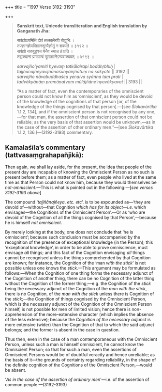 +++
title = "1997 Verse 3192-3193"

+++
> **Sanskrit text, Unicode transliteration and English translation by Ganganath Jha:** 
>
> सर्वज्ञोऽयमिति ह्येवं तत्कालैरपि बोद्धृभिः ।  
> तज्ज्ञानज्ञेयविज्ञानशून्यैर्ज्ञातुं न शक्यते ॥ ३१९२ ॥  
> सर्वज्ञो नावबुद्धश्च येनैव स्यान्न तं प्रति ।  
> तद्वाक्यानां प्रमाणत्वं मूलाज्ञानेऽन्यवाक्यवत् ॥ ३१९३ ॥ 
>
> *sarvajño'yamiti hyevaṃ tatkālairapi boddhṛbhiḥ* \|  
> *tajjñānajñeyavijñānaśūnyairjñātuṃ na śakyate* \|\| 3192 \|\|  
> *sarvajño nāvabuddhaśca yenaiva syānna taṃ prati* \|  
> *tadvākyānāṃ pramāṇatvaṃ mūlājñāne'nyavākyavat* \|\| 3193 \|\| 
>
> “As a matter of fact, even the contemporaries of the omniscient person could not know him as ‘omniscient’, as they would be devoid of the knowledge of the cognitions of that person [or, of the knowledge of the things cognised by that person].—[see *Ślokavārtika* 1.1.2, 134], and if the omniscient person is not recognised by any one,—for that man, the assertion of that omniscient person could not be reliable; as the very basis of that assertion would be unknown,—as in the case of the assertion of other ordinary men.”—[see *Ślokavārtika* 1.1.2, 136.]—(3192-3193) commentary.



## Kamalaśīla’s commentary (tattvasaṃgrahapañjikā):

Then again, we shall lay aside, for the present, the idea that people of the present day are incapable of knowing the Omniscient Person as no such is present before them; as a matter of fact, even people who lived at the same time as that Person could not know him, because they would themselves be *not-omniscient*.—This is what is pointed out in the following:—[*see verses 3192-3193 above*]

The compound ‘*tajjñānajñeya*, *etc. etc*’. is to be expounded as—‘they are devoid of—without—that Cognition *which has for its object*—*i.e*. which envisages—the Cognitions of the Omniscient Person’.—Or as ‘who are devoid of the Cognition of all the things cognised by that Person’,—because he is himself *not omniscient*.

By merely looking at the body, one does not conclude that ‘he is omniscient’; because such conclusion must be accompanied by the recognition of the presence of exceptional knowledge (in the Person); this ‘exceptional knowledge’, in order to be able to prove omniscience, must envisage *all* things; and this fact of the Cognition envisaging *all* things cannot be recognised unless the things comprehended by that Cognition are known; for instance, the Cognition of the ‘man *with the stick*’ is not possible unless one knows the *stick*.—This argument may be formulated as follows:—When the Cognition of one thing forms the necessary adjunct of the Cognition of another thing, there can be no Cognition of the latter thing without the Cognition of the former thing;—e.g. the Cognition of the *stick* being the necessary adjunct of the Cognition of the *man with the stick*, there is no Cognition, of the *man with the stick* unless there is Cognition of the *stick*;—the Cognition of things cognised by the Omniscient Person, which is the necessary adjunct of the Cognition of the Omniscient Person himself, is not possible for men of limited vision; hence there is non-apprehension of the more-extensive character (which implies the absence of the less extensive); because the *Cognition of the necessary adjunct* is more extensive (wider) than the Cognition of that to which the said adjunct belongs; and the former is absent in the case in question.

Thus then, even in the case of a man contemporaneous with the Omniscient Person, unless such a man is himself omniscient, he cannot know the Omniscient Person; so that for such a man, even the assertions of Omniscient Persons would be of doubtful veracity and hence unreliable; as the basis of it—the grounds of certainty regarding reliability, in the shape of the definite cognition of the Cognitions of the Omniscient Person,—would be absent.

‘*As in the case of the assertion of ordinary men*’—i.e. of the assertion of common people.—(3192-3193)


